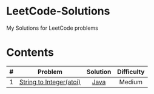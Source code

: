 # LeetCode-Solutions
My Solutions for LeetCode problems
# Contents
| #   | Problem | Solution  | Difficulty  |
| :---: |:----:| :---------:| :-----------:|
| 1             | [String to Integer(atoi)](https://leetcode.com/problems/string-to-integer-atoi/)| [Java](https://github.com/sowmithd/LeetCode-Solutions/blob/master/StringtoInteger(atoi).java) | Medium|

